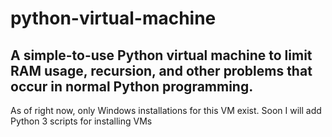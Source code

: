 # python-virtual-machine
## A simple-to-use Python virtual machine to limit RAM usage, recursion, and other problems that occur in normal Python programming.  
As of right now, only Windows installations for this VM exist. Soon I will add Python 3 scripts for installing VMs 

